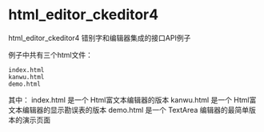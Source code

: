 # html_editor_ckeditor4
html_editor_ckeditor4 错别字和编辑器集成的接口API例子



例子中共有三个html文件：


	index.html
	kanwu.html
	demo.html
	
其中：
	index.html 是一个 Html富文本编辑器的版本
	kanwu.html 是一个 Html富文本编辑器的显示勘误表的版本
	demo.html  是一个 TextArea 编辑器的最简单版本的演示页面
	
	
	
	

	

